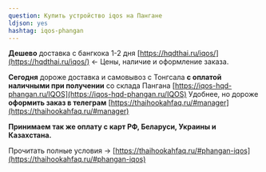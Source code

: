 ```yaml
---
question: Купить устройство iqos на Пангане
ldjson: yes
hashtag: iqos-phangan
---
```


**Дешево** доставка с бангкока 1-2 дня [https://hqdthai.ru/iqos/](https://hqdthai.ru/iqos/) <- Цены, наличие и оформление заказа.

**Сегодня** дороже доставка и самовывоз с Тонгсала **с оплатой наличными при получении** со склада Пангана [https://iqos-hqd-phangan.ru/IQOS](https://iqos-hqd-phangan.ru/IQOS)
Удобнее, но дороже **оформить заказ в телеграм** [https://thaihookahfaq.ru/#manager](https://thaihookahfaq.ru/#manager)

**Принимаем так же оплату с карт РФ, Беларуси, Украины и Казахстана.**

Прочитать полные условия -> [https://thaihookahfaq.ru/#phangan-iqos](https://thaihookahfaq.ru/#phangan-iqos)
